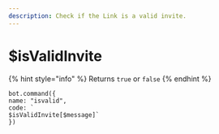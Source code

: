 ```yaml
---
description: Check if the Link is a valid invite.
---
```


# $isValidInvite

{% hint style="info" %}
Returns `true` or `false`
{% endhint %}

```text
bot.command({
name: "isvalid", 
code: `
$isValidInvite[$message]`
})
```



